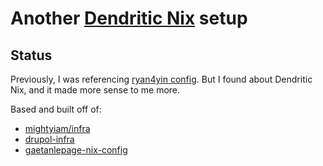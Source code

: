 # Another [Dendritic Nix](https://vic.github.io/dendrix/Dendritic.html) setup

## Status 

Previously, I was referencing [ryan4yin config](https://github.com/ryan4yin/nix-config).
But I found about Dendritic Nix, and it made more sense to me more.

Based and built off of:

- [mightyiam/infra](https://github.com/mightyiam/infra)
- [drupol-infra](https://github.com/drupol/infra/tree/d168261d989d5b5814cb13eb9b9142078e202c5f)
- [gaetanlepage-nix-config](https://github.com/gaetanlepage/nix-config/tree/c97af82e25d96d720d9871c4d31d1479a7d3667e)

